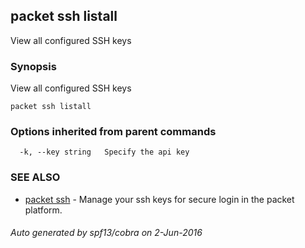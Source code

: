 ## packet ssh listall

View all configured SSH keys

### Synopsis


View all configured SSH keys

```
packet ssh listall
```

### Options inherited from parent commands

```
  -k, --key string   Specify the api key
```

### SEE ALSO
* [packet ssh](packet_ssh.md)	 - Manage your ssh keys for secure login in the packet platform.

###### Auto generated by spf13/cobra on 2-Jun-2016
